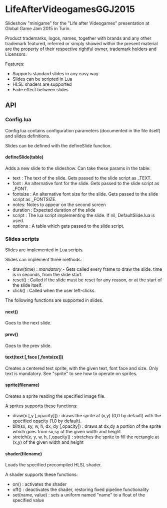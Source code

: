 # LifeAfterVideogamesGGJ2015

Slideshow "minigame" for the "Life after Videogames" presentation at Global Game Jam 2015 in Turin.

Product trademarks, logos, names, together with brands and any other trademark featured, referred or
simply showed within the present material are the property of their respective rightful owner, 
trademark holders and Licensors. 

Features:

* Supports standard slides in any easy way
* Slides can be scripted in Lua
* HLSL shaders are supported
* Fade effect between slides

## API

### Config.lua

Config.lua contains configuration parameters (documented in the file itself) and slides definitions.

Slides can be defined with the defineSlide function.

#### defineSlide(table) 
Adds a new slide to the slideshow. Can take these params in the table:

* text : The text of the slide. Gets passed to the slide script as _TEXT.
* font : An alternative font for the slide. Gets passed to the slide script as _FONT.
* fontsize : An alternative font size for the slide. Gets passed to the slide script as _FONTSIZE.
* notes: Notes to appear on the second screen
* duration : Expected duration of the slide
* script : The lua script implementing the slide. If nil, DefaultSlide.lua is used.
* options : A table which gets passed to the slide script.
 
### Slides scripts

Slides are implemented in Lua scripts.

Slides can implement three methods:

* draw(time) : *mandatory* - Gets called every frame to draw the slide. time is in seconds, from the slide start.
* reset() : Called if the slide must be reset for any reason, or at the start of the slide itself.
* click() : Called when the user left-clicks.

The following functions are supported in slides.

#### next()

Goes to the next slide. 

#### prev()

Goes to the prev slide. 

#### text(text [,face [,fontsize]])

Creates a centered text sprite, with the given text, font face and size. Only text is mandatory. See "sprite" to see how to operate on sprites.

#### sprite(filename)

Creates a sprite reading the specified image file.

A sprites supports these functions:

* draw(x [,y [,opacity]]) : draws the sprite at (x,y) (0,0 by default) with the specified opacity (1.0 by default).
* blit(sx, sy, w, h, dx, dy [,opacity]) : draws at dx,dy a portion of the sprite which goes from sx,sy of the given width and height
* stretch(x, y, w, h, [,opacity]) : stretches the sprite to fill the rectangle at (x,y) of the given width and height

#### shader(filename)

Loads the specified precompiled HLSL shader.

A shader supports these functions:

* on() : activates the shader
* off() : deactivates the shader, restoring fixed pipeline functionality
* set(name, value) : sets a uniform named "name" to a float of the specified value





























